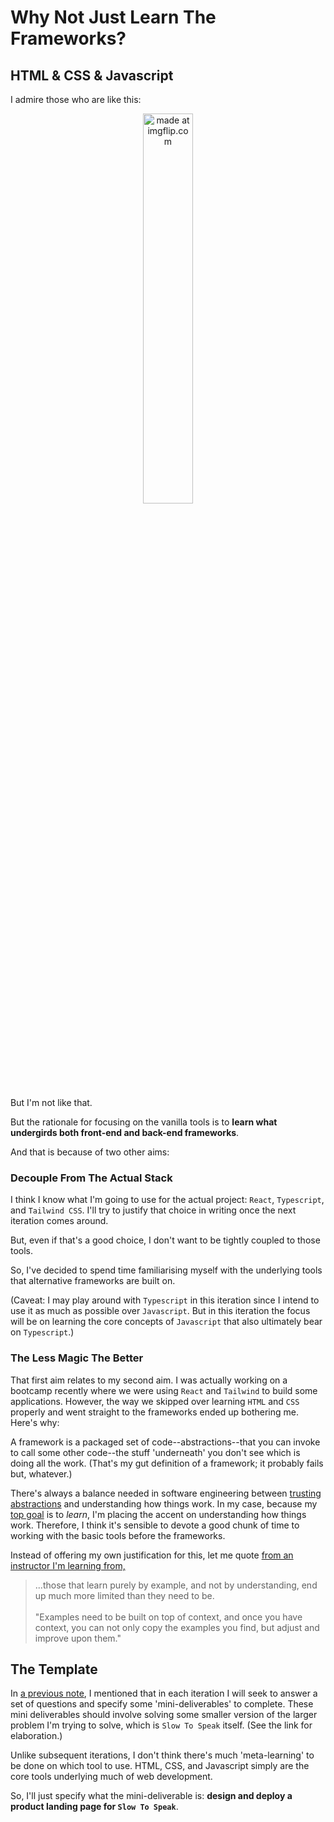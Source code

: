 # Why Not Just Learn The Frameworks?

## HTML & CSS & Javascript

I admire those who are like this:

<p align="center">
    <a href="https://imgflip.com/i/6wsn98">
        <img src="https://i.imgflip.com/6wsn98.jpg" width="40%" title="made at imgflip.com"/>
    </a>
    <!-- <a align="center" href="https://imgflip.com/memegenerator">
        from Imgflip Meme Generator
    </a> -->
</p>

But I'm not like that.  

But the rationale for focusing on the vanilla tools is to **learn what undergirds both front-end and back-end frameworks**.

And that is because of two other aims:

### Decouple From The Actual Stack

I think I know what I'm going to use for the actual project: `React`, `Typescript`, and `Tailwind CSS`. I'll try to justify that choice in writing once the next iteration comes around.

But, even if that's a good choice, I don't want to be tightly coupled to those tools. 

So, I've decided to spend time familiarising myself with the underlying tools that alternative frameworks are built on.  

(Caveat: I may play around with `Typescript` in this iteration since I intend to use it as much as possible over `Javascript`. But in this iteration the focus will be on learning the core concepts of `Javascript` that also ultimately bear on `Typescript`.)

### The Less Magic The Better

That first aim relates to my second aim. I was actually working on a bootcamp recently where we were using `React` and `Tailwind` to build some applications. However, the way we skipped over learning `HTML` and `CSS` properly and went straight to the frameworks ended up bothering me. Here's why:

A framework is a packaged set of code--abstractions--that you can invoke to call some other code--the stuff 'underneath' you don't see which is doing all the work. (That's my gut definition of a framework; it probably fails but, whatever.) 

There's always a balance needed in software engineering between [trusting abstractions](https://www.youtube.com/watch?v=XDEA8bTAHz8) and understanding how things work. In my case, because my [top goal](higher-order-aims.md) is to *learn*, I'm placing the accent on understanding how things work. Therefore, I think it's sensible to devote a good chunk of time to working with the basic tools before the frameworks.

Instead of offering my own justification for this, let me quote [from an instructor I'm learning from,](https://www.udemy.com/user/anthonypalicea/)

> ...those that learn purely by example, and not by understanding, end up much more limited than they need to be. <br /> <br /> "Examples need to be built on top of context, and once you have context, you can not only copy the examples you find, but adjust and improve upon them." 

## The Template

In [a previous note](../iteration-0-planning-the-plan/1-higher-order-aims.md), I mentioned that in each iteration I will seek to answer a set of questions and specify some 'mini-deliverables' to complete. These mini deliverables should involve solving some smaller version of the larger problem I'm trying to solve, which is `Slow To Speak` itself. (See the link for elaboration.)

Unlike subsequent iterations, I don't think there's much 'meta-learning' to be done on which tool to use. HTML, CSS, and Javascript simply are the core tools underlying much of web development.

So, I'll just specify what the mini-deliverable is: **design and deploy a product landing page for `Slow To Speak`**.


